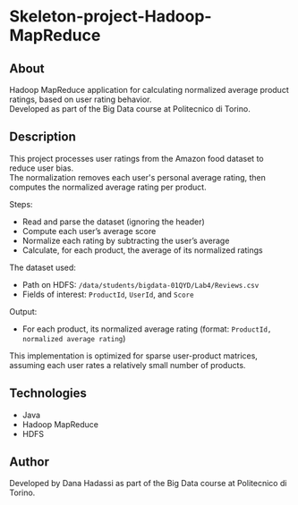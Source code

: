 # Skeleton-project-Hadoop-MapReduce

## About
Hadoop MapReduce application for calculating normalized average product ratings, based on user rating behavior.  
Developed as part of the Big Data course at Politecnico di Torino.

## Description
This project processes user ratings from the Amazon food dataset to reduce user bias.  
The normalization removes each user's personal average rating, then computes the normalized average rating per product.

Steps:
- Read and parse the dataset (ignoring the header)
- Compute each user’s average score
- Normalize each rating by subtracting the user’s average
- Calculate, for each product, the average of its normalized ratings

The dataset used:
- Path on HDFS: `/data/students/bigdata-01QYD/Lab4/Reviews.csv`
- Fields of interest: `ProductId`, `UserId`, and `Score`

Output:
- For each product, its normalized average rating (format: `ProductId, normalized average rating`)

This implementation is optimized for sparse user-product matrices, assuming each user rates a relatively small number of products.

## Technologies
- Java
- Hadoop MapReduce
- HDFS

## Author
Developed by Dana Hadassi as part of the Big Data course at Politecnico di Torino.
